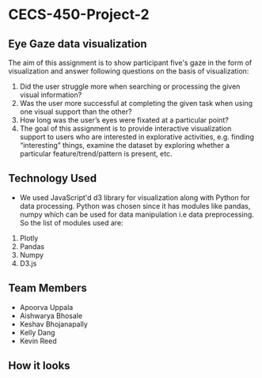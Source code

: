 # CECS-450-Project-2

## Eye Gaze data visualization
The aim of this assignment is to show participant five's gaze in the form of visualization and answer following questions on the basis of visualization:

1. Did the user struggle more when searching or processing the given visual information?
2. Was the user more successful at completing the given task when using one visual support than the other?
3. How long was the user’s eyes were fixated at a particular point?
4. The goal of this assignment is to provide interactive visualization support to users who are interested in explorative activities, e.g. finding “interesting” things, examine the dataset by exploring whether a particular feature/trend/pattern is present, etc.


## Technology Used

* We used JavaScript'd d3 library for visualization along with Python for data processing. Python was chosen since it has modules like pandas, numpy which can be used for data manipulation i.e data preprocessing. So the list of modules used are:

1. Plotly
2. Pandas
3. Numpy
4. D3.js


## Team Members

* Apoorva Uppala
* Aishwarya Bhosale
* Keshav Bhojanapally
* Kelly Dang
* Kevin Reed


## How it looks
